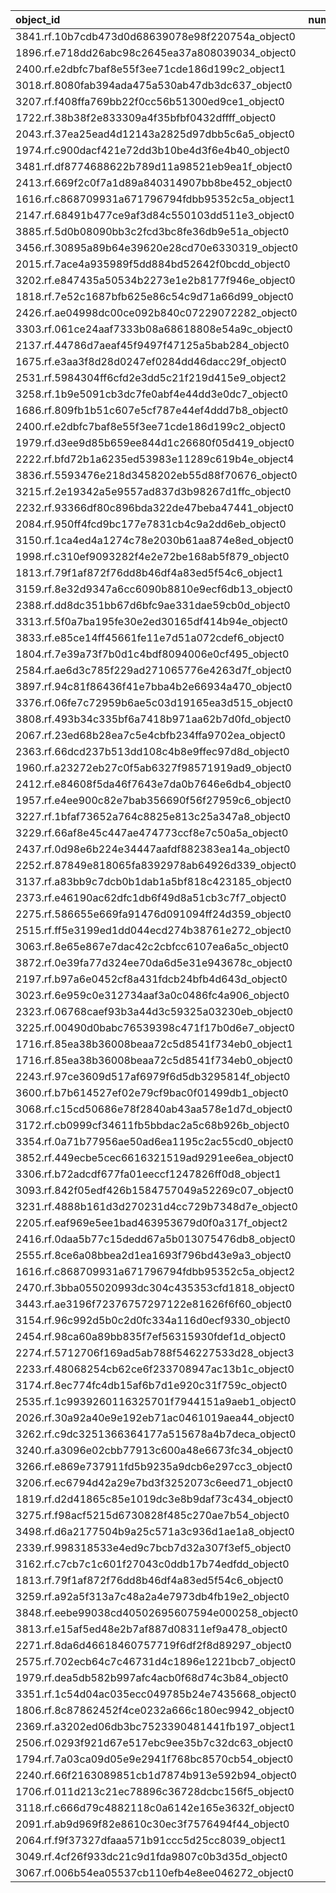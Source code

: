 | object_id                                        |   num_queries |   top1_rate |   top5_rate |   mean_rank |   median_rank |
|:-------------------------------------------------|--------------:|------------:|------------:|------------:|--------------:|
| 3841.rf.10b7cdb473d0d68639078e98f220754a_object0 |             3 |    1        |    1        |     1       |             1 |
| 1896.rf.e718dd26abc98c2645ea37a808039034_object0 |             2 |    1        |    1        |     1       |             1 |
| 2400.rf.e2dbfc7baf8e55f3ee71cde186d199c2_object1 |             2 |    1        |    1        |     1       |             1 |
| 3018.rf.8080fab394ada475a530ab47db3dc637_object0 |             2 |    1        |    1        |     1       |             1 |
| 3207.rf.f408ffa769bb22f0cc56b51300ed9ce1_object0 |             2 |    1        |    1        |     1       |             1 |
| 1722.rf.38b38f2e833309a4f35bfbf0432dffff_object0 |             1 |    1        |    1        |     1       |             1 |
| 2043.rf.37ea25ead4d12143a2825d97dbb5c6a5_object0 |             1 |    1        |    1        |     1       |             1 |
| 1974.rf.c900dacf421e72dd3b10be4d3f6e4b40_object0 |             1 |    1        |    1        |     1       |             1 |
| 3481.rf.df8774688622b789d11a98521eb9ea1f_object0 |             1 |    1        |    1        |     1       |             1 |
| 2413.rf.669f2c0f7a1d89a840314907bb8be452_object0 |             1 |    1        |    1        |     1       |             1 |
| 1616.rf.c868709931a671796794fdbb95352c5a_object1 |             1 |    1        |    1        |     1       |             1 |
| 2147.rf.68491b477ce9af3d84c550103dd511e3_object0 |             1 |    1        |    1        |     1       |             1 |
| 3885.rf.5d0b08090bb3c2fcd3bc8fe36db9e51a_object0 |             1 |    1        |    1        |     1       |             1 |
| 3456.rf.30895a89b64e39620e28cd70e6330319_object0 |             1 |    1        |    1        |     1       |             1 |
| 2015.rf.7ace4a935989f5dd884bd52642f0bcdd_object0 |             1 |    1        |    1        |     1       |             1 |
| 3202.rf.e847435a50534b2273e1e2b8177f946e_object0 |             1 |    1        |    1        |     1       |             1 |
| 1818.rf.7e52c1687bfb625e86c54c9d71a66d99_object0 |             1 |    1        |    1        |     1       |             1 |
| 2426.rf.ae04998dc00ce092b840c07229072282_object0 |             1 |    1        |    1        |     1       |             1 |
| 3303.rf.061ce24aaf7333b08a68618808e54a9c_object0 |             1 |    1        |    1        |     1       |             1 |
| 2137.rf.44786d7aeaf45f9497f47125a5bab284_object0 |             1 |    1        |    1        |     1       |             1 |
| 1675.rf.e3aa3f8d28d0247ef0284dd46dacc29f_object0 |             1 |    1        |    1        |     1       |             1 |
| 2531.rf.5984304ff6cfd2e3dd5c21f219d415e9_object2 |             1 |    1        |    1        |     1       |             1 |
| 3258.rf.1b9e5091cb3dc7fe0abf4e44dd3e0dc7_object0 |             1 |    1        |    1        |     1       |             1 |
| 1686.rf.809fb1b51c607e5cf787e44ef4ddd7b8_object0 |             1 |    1        |    1        |     1       |             1 |
| 2400.rf.e2dbfc7baf8e55f3ee71cde186d199c2_object0 |             1 |    1        |    1        |     1       |             1 |
| 1979.rf.d3ee9d85b659ee844d1c26680f05d419_object0 |             1 |    1        |    1        |     1       |             1 |
| 2222.rf.bfd72b1a6235ed53983e11289c619b4e_object4 |             1 |    1        |    1        |     1       |             1 |
| 3836.rf.5593476e218d3458202eb55d88f70676_object0 |             1 |    1        |    1        |     1       |             1 |
| 3215.rf.2e19342a5e9557ad837d3b98267d1ffc_object0 |             1 |    1        |    1        |     1       |             1 |
| 2232.rf.93366df80c896bda322de47beba47441_object0 |             1 |    1        |    1        |     1       |             1 |
| 2084.rf.950ff4fcd9bc177e7831cb4c9a2dd6eb_object0 |             1 |    1        |    1        |     1       |             1 |
| 3150.rf.1ca4ed4a1274c78e2030b61aa874e8ed_object0 |             1 |    1        |    1        |     1       |             1 |
| 1998.rf.c310ef9093282f4e2e72be168ab5f879_object0 |             1 |    1        |    1        |     1       |             1 |
| 1813.rf.79f1af872f76dd8b46df4a83ed5f54c6_object1 |             1 |    1        |    1        |     1       |             1 |
| 3159.rf.8e32d9347a6cc6090b8810e9ecf6db13_object0 |             1 |    1        |    1        |     1       |             1 |
| 2388.rf.dd8dc351bb67d6bfc9ae331dae59cb0d_object0 |             1 |    1        |    1        |     1       |             1 |
| 3313.rf.5f0a7ba195fe30e2ed30165df414b94e_object0 |             1 |    1        |    1        |     1       |             1 |
| 3833.rf.e85ce14ff45661fe11e7d51a072cdef6_object0 |             1 |    1        |    1        |     1       |             1 |
| 1804.rf.7e39a73f7b0d1c4bdf8094006e0cf495_object0 |             1 |    1        |    1        |     1       |             1 |
| 2584.rf.ae6d3c785f229ad271065776e4263d7f_object0 |             1 |    1        |    1        |     1       |             1 |
| 3897.rf.94c81f86436f41e7bba4b2e66934a470_object0 |             1 |    1        |    1        |     1       |             1 |
| 3376.rf.06fe7c72959b6ae5c03d19165ea3d515_object0 |             1 |    1        |    1        |     1       |             1 |
| 3808.rf.493b34c335bf6a7418b971aa62b7d0fd_object0 |             1 |    1        |    1        |     1       |             1 |
| 2067.rf.23ed68b28ea7c5e4cbfb234ffa9702ea_object0 |             1 |    1        |    1        |     1       |             1 |
| 2363.rf.66dcd237b513dd108c4b8e9ffec97d8d_object0 |             1 |    1        |    1        |     1       |             1 |
| 1960.rf.a23272eb27c0f5ab6327f98571919ad9_object0 |             1 |    1        |    1        |     1       |             1 |
| 2412.rf.e84608f5da46f7643e7da0b7646e6db4_object0 |             1 |    1        |    1        |     1       |             1 |
| 1957.rf.e4ee900c82e7bab356690f56f27959c6_object0 |             1 |    1        |    1        |     1       |             1 |
| 3227.rf.1bfaf73652a764c8825e813c25a347a8_object0 |             1 |    1        |    1        |     1       |             1 |
| 3229.rf.66af8e45c447ae474773ccf8e7c50a5a_object0 |             1 |    1        |    1        |     1       |             1 |
| 2437.rf.0d98e6b224e34447aafdf882383ea14a_object0 |             1 |    1        |    1        |     1       |             1 |
| 2252.rf.87849e818065fa8392978ab64926d339_object0 |             1 |    1        |    1        |     1       |             1 |
| 3137.rf.a83bb9c7dcb0b1dab1a5bf818c423185_object0 |             1 |    1        |    1        |     1       |             1 |
| 2373.rf.e46190ac62dfc1db6f49d8a51cb3c7f7_object0 |             1 |    1        |    1        |     1       |             1 |
| 2275.rf.586655e669fa91476d091094ff24d359_object0 |             1 |    1        |    1        |     1       |             1 |
| 2515.rf.ff5e3199ed1dd044ecd274b38761e272_object0 |             1 |    1        |    1        |     1       |             1 |
| 3063.rf.8e65e867e7dac42c2cbfcc6107ea6a5c_object0 |             1 |    1        |    1        |     1       |             1 |
| 3872.rf.0e39fa77d324ee70da6d5e31e943678c_object0 |             1 |    1        |    1        |     1       |             1 |
| 2197.rf.b97a6e0452cf8a431fdcb24bfb4d643d_object0 |             1 |    1        |    1        |     1       |             1 |
| 3023.rf.6e959c0e312734aaf3a0c0486fc4a906_object0 |             1 |    1        |    1        |     1       |             1 |
| 2323.rf.06768caef93b3a44d3c59325a03230eb_object0 |             1 |    1        |    1        |     1       |             1 |
| 3225.rf.00490d0babc76539398c471f17b0d6e7_object0 |             1 |    1        |    1        |     1       |             1 |
| 1716.rf.85ea38b36008beaa72c5d8541f734eb0_object1 |             1 |    1        |    1        |     1       |             1 |
| 1716.rf.85ea38b36008beaa72c5d8541f734eb0_object0 |             1 |    1        |    1        |     1       |             1 |
| 2243.rf.97ce3609d517af6979f6d5db3295814f_object0 |             1 |    1        |    1        |     1       |             1 |
| 3600.rf.b7b614527ef02e79cf9bac0f01499db1_object0 |             3 |    0.666667 |    1        |     1.33333 |             1 |
| 3068.rf.c15cd50686e78f2840ab43aa578e1d7d_object0 |             3 |    0        |    0.333333 |    33       |            23 |
| 3172.rf.cb0999cf34611fb5bbdac2a5c68b926b_object0 |             2 |    0        |    0        |    27       |            27 |
| 3354.rf.0a71b77956ae50ad6ea1195c2ac55cd0_object0 |             2 |    0        |    0        |    35       |            35 |
| 3852.rf.449ecbe5cec6616321519ad9291ee6ea_object0 |             2 |    0        |    0        |    34       |            34 |
| 3306.rf.b72adcdf677fa01eeccf1247826ff0d8_object1 |             2 |    0        |    0        |    16       |            16 |
| 3093.rf.842f05edf426b1584757049a52269c07_object0 |             1 |    0        |    0        |     6       |             6 |
| 3231.rf.4888b161d3d270231d4cc729b7348d7e_object0 |             1 |    0        |    1        |     3       |             3 |
| 2205.rf.eaf969e5ee1bad463953679d0f0a317f_object2 |             1 |    0        |    1        |     3       |             3 |
| 2416.rf.0daa5b77c15dedd67a5b013075476db8_object0 |             1 |    0        |    1        |     2       |             2 |
| 2555.rf.8ce6a08bbea2d1ea1693f796bd43e9a3_object0 |             1 |    0        |    1        |     2       |             2 |
| 1616.rf.c868709931a671796794fdbb95352c5a_object2 |             1 |    0        |    1        |     5       |             5 |
| 2470.rf.3bba055020993dc304c435353cfd1818_object0 |             1 |    0        |    1        |     2       |             2 |
| 3443.rf.ae3196f72376757297122e81626f6f60_object0 |             1 |    0        |    1        |     3       |             3 |
| 3154.rf.96c992d5b0c2d0fc334a116d0ecf9330_object0 |             1 |    0        |    0        |     7       |             7 |
| 2454.rf.98ca60a89bb835f7ef56315930fdef1d_object0 |             1 |    0        |    0        |     7       |             7 |
| 2274.rf.5712706f169ad5ab788f546227533d28_object3 |             1 |    0        |    0        |    80       |            80 |
| 2233.rf.48068254cb62ce6f233708947ac13b1c_object0 |             1 |    0        |    1        |     2       |             2 |
| 3174.rf.8ec774fc4db15af6b7d1e920c31f759c_object0 |             1 |    0        |    0        |    18       |            18 |
| 2535.rf.1c9939260116325701f7944151a9aeb1_object0 |             1 |    0        |    0        |    24       |            24 |
| 2026.rf.30a92a40e9e192eb71ac0461019aea44_object0 |             1 |    0        |    1        |     2       |             2 |
| 3262.rf.c9dc3251366364177a515678a4b7deca_object0 |             1 |    0        |    0        |     9       |             9 |
| 3240.rf.a3096e02cbb77913c600a48e6673fc34_object0 |             1 |    0        |    0        |    60       |            60 |
| 3266.rf.e869e737911fd5b9235a9dcb6e297cc3_object0 |             1 |    0        |    0        |    31       |            31 |
| 3206.rf.ec6794d42a29e7bd3f3252073c6eed71_object0 |             1 |    0        |    1        |     2       |             2 |
| 1819.rf.d2d41865c85e1019dc3e8b9daf73c434_object0 |             1 |    0        |    0        |    12       |            12 |
| 3275.rf.f98acf5215d6730828f485c270ae7b54_object0 |             1 |    0        |    0        |    26       |            26 |
| 3498.rf.d6a2177504b9a25c571a3c936d1ae1a8_object0 |             1 |    0        |    0        |    20       |            20 |
| 2339.rf.998318533e4ed9c7bcb7d32a307f3ef5_object0 |             1 |    0        |    0        |    70       |            70 |
| 3162.rf.c7cb7c1c601f27043c0ddb17b74edfdd_object0 |             1 |    0        |    1        |     3       |             3 |
| 1813.rf.79f1af872f76dd8b46df4a83ed5f54c6_object0 |             1 |    0        |    0        |    23       |            23 |
| 3259.rf.a92a5f313a7c48a2a4e7973db4fb19e2_object0 |             1 |    0        |    1        |     3       |             3 |
| 3848.rf.eebe99038cd40502695607594e000258_object0 |             1 |    0        |    1        |     2       |             2 |
| 3813.rf.e15af5ed48e2b7af887d08311ef9a478_object0 |             1 |    0        |    0        |    38       |            38 |
| 2271.rf.8da6d46618460757719f6df2f8d89297_object0 |             1 |    0        |    0        |    10       |            10 |
| 2575.rf.702ecb64c7c46731d4c1896e1221bcb7_object0 |             1 |    0        |    0        |    10       |            10 |
| 1979.rf.dea5db582b997afc4acb0f68d74c3b84_object0 |             1 |    0        |    1        |     2       |             2 |
| 3351.rf.1c54d04ac035ecc049785b24e7435668_object0 |             1 |    0        |    1        |     4       |             4 |
| 1806.rf.8c87862452f4ce0232a666c180ec9942_object0 |             1 |    0        |    1        |     2       |             2 |
| 2369.rf.a3202ed06db3bc7523390481441fb197_object1 |             1 |    0        |    1        |     3       |             3 |
| 2506.rf.0293f921d67e517ebc9ee35b7c32dc63_object0 |             1 |    0        |    1        |     3       |             3 |
| 1794.rf.7a03ca09d05e9e2941f768bc8570cb54_object0 |             1 |    0        |    1        |     2       |             2 |
| 2240.rf.66f2163089851cb1d7874b913e592b94_object0 |             1 |    0        |    0        |    26       |            26 |
| 1706.rf.011d213c21ec78896c36728dcbc156f5_object0 |             1 |    0        |    0        |     8       |             8 |
| 3118.rf.c666d79c4882118c0a6142e165e3632f_object0 |             1 |    0        |    1        |     2       |             2 |
| 2091.rf.ab9d969f82e8610c30ec3f7576494f44_object0 |             1 |    0        |    0        |     6       |             6 |
| 2064.rf.f9f37327dfaaa571b91ccc5d25cc8039_object1 |             1 |    0        |    0        |     7       |             7 |
| 3049.rf.4cf26f933dc21c9d1fda9807c0b3d35d_object0 |             1 |    0        |    0        |    17       |            17 |
| 3067.rf.006b54ea05537cb110efb4e8ee046272_object0 |             1 |    0        |    1        |     4       |             4 |